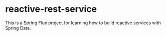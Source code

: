 # reactive-rest-service
This is a Spring Flux project for learning how to build reactive services with Spring Data.